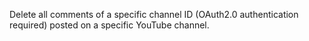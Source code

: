 Delete all comments of a specific channel ID (OAuth2.0 authentication required) posted on a specific YouTube channel.
